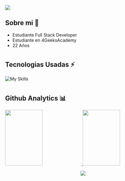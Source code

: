 <!-- Hola -->
<img src="https://github.com/Kyre13/Kyre13/blob/master/Banner.png">

<!-- Sobre mi -->
<h2>Sobre mi 🙇</h2> 

- Estudiante Full Stack Developer
- Estudiante en 4GeeksAcademy
- 22 Años 

#

<!-- Tecnologias usadas -->
<h2>Tecnologias Usadas ⚡</h2> 

![My Skills](https://skillicons.dev/icons?i=js,html,css,bootstrap)
#
<!-- Analitics -->
<h2> Github Analytics 📊</h2> 

<p align="center">
<a href="https://github.com/Kyre13">
  <div aling="center">
  <img width=49% height="180em" src="https://github-readme-stats-eight-theta.vercel.app/api?username=Kyre13&show_icons=true&theme=algolia&include_all_commits=true&count_private=true"/>
  <img width=49% height="180em" src="https://github-readme-stats-eight-theta.vercel.app/api/top-langs/?username=Kyre13&layout=compact&langs_count=8&theme=algolia"/>
  </div>
  <p align="center">
 <img  src="https://github-readme-streak-stats.herokuapp.com?user=Kyre13&theme=tokyonight_duo&hide_border=true&title_color=F776C0">
</p>
</a>
</p>
